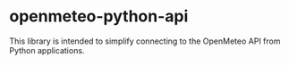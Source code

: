 # openmeteo-python-api
This library is intended to simplify connecting to the OpenMeteo API from Python applications.
